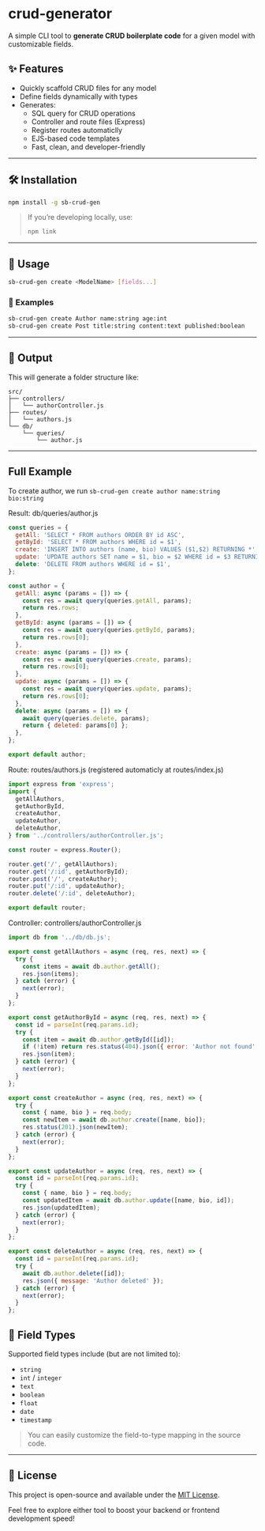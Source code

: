 
# crud-generator

A simple CLI tool to **generate CRUD boilerplate code** for a given model with customizable fields.

## ✨ Features

- Quickly scaffold CRUD files for any model
- Define fields dynamically with types
- Generates:
  - SQL query for CRUD operations 
  - Controller and route files (Express)
  - Register routes automaticlly
  - EJS-based code templates
  - Fast, clean, and developer-friendly

---

## 🛠 Installation

```bash
npm install -g sb-crud-gen
````

> If you’re developing locally, use:
>
> ```bash
> npm link
> ```

---

## 🚀 Usage

```bash
sb-crud-gen create <ModelName> [fields...]
```

### 📌 Examples

```bash
sb-crud-gen create Author name:string age:int
sb-crud-gen create Post title:string content:text published:boolean
```

---

## 📂 Output

This will generate a folder structure like:

```
src/
├── controllers/
│   └── authorController.js
├── routes/
│   └── authors.js
└── db/
    └── queries/
        └── author.js
```

---
## Full Example
To create author, we run `sb-crud-gen create author name:string bio:string`

Result: db/queries/author.js


```javascript
const queries = {
  getAll: 'SELECT * FROM authors ORDER BY id ASC',
  getById: 'SELECT * FROM authors WHERE id = $1',
  create: 'INSERT INTO authors (name, bio) VALUES ($1,$2) RETURNING *',
  update: 'UPDATE authors SET name = $1, bio = $2 WHERE id = $3 RETURNING *',
  delete: 'DELETE FROM authors WHERE id = $1',
};

const author = {
  getAll: async (params = []) => {
    const res = await query(queries.getAll, params);
    return res.rows;
  },
  getById: async (params = []) => {
    const res = await query(queries.getById, params);
    return res.rows[0];
  },
  create: async (params = []) => {
    const res = await query(queries.create, params);
    return res.rows[0];
  },
  update: async (params = []) => {
    const res = await query(queries.update, params);
    return res.rows[0];
  },
  delete: async (params = []) => {
    await query(queries.delete, params);
    return { deleted: params[0] };
  },
};

export default author;

```

Route: routes/authors.js (registered automaticly at routes/index.js)

```javascript
import express from 'express';
import {
  getAllAuthors,
  getAuthorById,
  createAuthor,
  updateAuthor,
  deleteAuthor,
} from '../controllers/authorController.js';

const router = express.Router();

router.get('/', getAllAuthors);
router.get('/:id', getAuthorById);
router.post('/', createAuthor);
router.put('/:id', updateAuthor);
router.delete('/:id', deleteAuthor);

export default router;

```


Controller:  controllers/authorController.js

```javascript
import db from '../db/db.js';

export const getAllAuthors = async (req, res, next) => {
  try {
    const items = await db.author.getAll();
    res.json(items);
  } catch (error) {
    next(error);
  }
};

export const getAuthorById = async (req, res, next) => {
  const id = parseInt(req.params.id);
  try {
    const item = await db.author.getById([id]);
    if (!item) return res.status(404).json({ error: 'Author not found' });
    res.json(item);
  } catch (error) {
    next(error);
  }
};

export const createAuthor = async (req, res, next) => {
  try {
    const { name, bio } = req.body;
    const newItem = await db.author.create([name, bio]);
    res.status(201).json(newItem);
  } catch (error) {
    next(error);
  }
};

export const updateAuthor = async (req, res, next) => {
  const id = parseInt(req.params.id);
  try {
    const { name, bio } = req.body;
    const updatedItem = await db.author.update([name, bio, id]);
    res.json(updatedItem);
  } catch (error) {
    next(error);
  }
};

export const deleteAuthor = async (req, res, next) => {
  const id = parseInt(req.params.id);
  try {
    await db.author.delete([id]);
    res.json({ message: 'Author deleted' });
  } catch (error) {
    next(error);
  }
};

```

## 🔧 Field Types

Supported field types include (but are not limited to):

* `string`
* `int` / `integer`
* `text`
* `boolean`
* `float`
* `date`
* `timestamp`

> You can easily customize the field-to-type mapping in the source code.

---

## 📄 License


This project is open-source and available under the [MIT License](https://mit-license.org/).


Feel free to explore either tool to boost your backend or frontend development speed!
